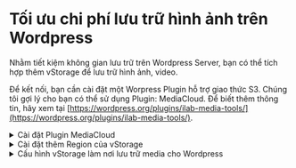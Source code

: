 # Tối ưu chi phí lưu trữ hình ảnh trên Wordpress

Nhằm tiết kiệm không gian lưu trữ trên Wordpress Server, bạn có thể tích hợp thêm vStorage để lưu trữ hình ảnh, video.&#x20;

Để kết nối, bạn cần cài đặt một Worpress Plugin hỗ trợ giao thức S3. Chúng tôi gợi lý cho bạn có thể sử dụng Plugin: MediaCloud. Để biết thêm thông tin, hãy xem tại [https://wordpress.org/plugins/ilab-media-tools/](https://wordpress.org/plugins/ilab-media-tools/).

<details>

<summary>Cài đặt Plugin MediaCloud</summary>

1. Tại giao diện quản trị Wordpress, bạn chọn **Plugins** rồi tiếp tục chọn **Add New**.&#x20;
2. Tại ô search, bạn nhập **MediaCloud**, nhấn **Tìm kiếm** và chọn **Install Now** và chờ cho quá trình cài đặt hoàn tất.&#x20;
3. Sau khi cài đặt xong, bạn chọn tiếp **Activate.**

</details>

<details>

<summary>Cài đặt thêm Region của vStorage</summary>

1. Trước khi cấu hình, bên góc trái, bạn quay lại Plugins, chọn **Plugin Editor**.&#x20;
2. Tại góc phải, bạn chọn đến Media Cloud và nhấn **Select**.&#x20;
3. Sau đó, bạn duyệt tới file **config/storage/s3.config.php** và thêm thông tin **Region** của container đã tạo trên vStorage tại mục **options** trong **mcloud-storage-s3-region**. VD: Nếu là Region HAN01, bạn thêm với cú pháp tương tự:  'HAN01’ => ‘HAN01’.
4. Sau khi thêm, bạn kéo xuống duới chọn **Update File**.&#x20;

</details>

<details>

<summary>Cấu hình vStorage làm nơi lưu trữ media cho Wordpress</summary>

1. Tại góc trái, bạn chuyển tới **MediaCloud** rồi chọn **Settings**.&#x20;

Giả sử bạn có vStorage với thông tin sau (tham khảo cách lấy thông tin tại bài viết trước): &#x20;

Region: HCM01  &#x20;

S3 storage URL: [https://](https://s3-hcm-1.vinadata.vn/)[hcm01.vstorage.vngcloud.vn](http://hcm01.vstorage.vngcloud.vn/)/&#x20;

Container: container01 (Public Container)&#x20;

Access Key: f6eb9432193a3cfb9da7834aac5c41c5&#x20;

Secret Key: \*\*\*\*\*\*\*\*\*\*\*\*\*\*\*\*\*\*\*\*\*\*\*\*\*\*\*\*\*\*&#x20;

&#x20;

Bạn cấu hình như sau:&#x20;

\+ Storage Provider: Other S3 Compatible Service.&#x20;

\+ Access key: f6eb9432193a3cfb9da7834aac5c41c5&#x20;

\+ Secret: \*\*\*\*\*\*\*\*\*\*\*\*\*\*\*\*\*\*\*\*\*\*\*\*\*\*\*\*\*\*&#x20;

\+ Bucket: container01&#x20;

\+ Region: HCM01&#x20;

\+ Custom endpoint: [hcm01.vstorage.vngcloud.vn](http://hcm01.vstorage.vngcloud.vn/)

\+ Path Style Endpoint: tick chọn có.&#x20;

\+ Upload Privacy ACL: public-read&#x20;

\+ Cache Control: public,max-age=2592000&#x20;

2\. Tick chọn **có** tại: Queue Deletes, Delete From Storage, Delete Uploaded Files, Upload Images, Upload Videos Files, Upload Audio Files, Upload Documents.&#x20;

3\. Tại phần cấu hình CDN URL: nếu bạn có sử dụng một dịch vụ CDN như **vCDN** của VNG Cloud, bạn có thể cấu hình thêm **Endpoint** của vCDN tại đây. Nếu không, bạn có thể để đuờng dẫn đến container trên vStorage.&#x20;

4\. Để lấy link public của container trên vStorage, bạn có thể **upload** thử một file sample bất kì lên container, click chọn vào và xem đuờng link trước tên file sample.&#x20;

VD: đuờng link của container container01 như trong hình là:  \
[https://](https://sw-hcm-1.vinadata.vn/v1/AUTH\_cb6845eecfb345b39f5cd2f0ffc4d3db/container01/)[hcm01.vstorage.vngcloud.vn](http://hcm01.vstorage.vngcloud.vn/)/v1/AUTH\_cb6845eecfb345b39f5cd2f0ffc4d3db/container01/ &#x20;

5\. Bạn điền **URL** này vào **CDN Base URL** và **Document CDN Base URL**.&#x20;

6\. Sau cùng, bạn kéo xuống cuối và chọn **Save Changes**.&#x20;

\


</details>
